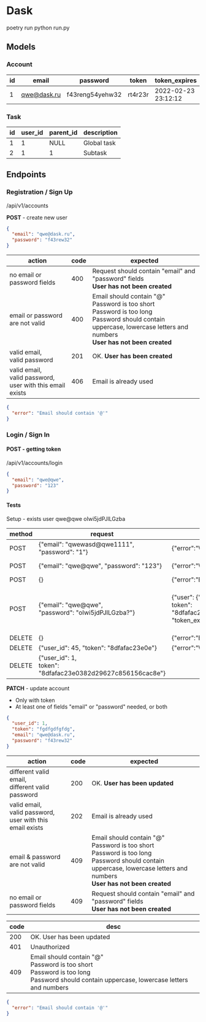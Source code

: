 # Dask
poetry run python run.py

## Models

### Account

| id  | email       | password        | token   | token_expires       |
|-----|-------------|-----------------|---------|---------------------|
| 1   | qwe@dask.ru | f43reпg54yehw32 | rt4r23r | 2022-02-23 23:12:12 |

### Task

| id  | user_id | parent_id | description |
|-----|---------|-----------|-------------|
| 1   | 1       | NULL      | Global task |
| 2   | 1       | 1         | Subtask     |

## Endpoints

### Registration / Sign Up

/api/v1/accounts

**POST** - create new user
```json
{
  "email": "qwe@dask.ru",
  "password": "f43rew32"
}
```
| action                                                            | code | expected                                                                                                                                                                             |
|-------------------------------------------------------------------|------|--------------------------------------------------------------------------------------------------------------------------------------------------------------------------------------|
| no email or password fields                                       | 400  | Request should contain "email" and "password" fields<br/>__User has not been created__                                                                                               |
| email or password are not valid                                   | 400  | Email should contain "@" <br/> Password is too short<br/>Password is too long<br/>Password should contain uppercase, lowercase letters and numbers<br/>__User has not been created__ |
| valid email,<br/>valid password                                   | 201  | OK. __User has been created__                                                                                                                                                        |
| valid email,<br/>valid password,<br/> user with this email exists | 406  | Email is already used                                                                                                                                                                |

```json
{
  "error": "Email should contain '@'"
}
```

### Login / Sign In
#### POST - getting token
/api/v1/accounts/login
```json
{
  "email": "qwe@qwe",
  "password": "123"
}
```

#### Tests
Setup - exists user qwe@qwe oIwi5jdPJlLGzba

| method | request                                                         | response                                                                                                         | code | desc                                                                 |
|--------|-----------------------------------------------------------------|------------------------------------------------------------------------------------------------------------------|------|----------------------------------------------------------------------|
| POST   | {"email": "qwewasd@qwe1111", "password": "1"}                   | {"error":"Wrong email or password"}                                                                              | 400  | wrong email                                                          |
| POST   | {"email": "qwe@qwe", "password": "123"}                         | {"error":"Wrong email or password"}                                                                              | 400  | wrong password                                                       |
| POST   | {}                                                              | {"error":"Bad request"}                                                                                          | 400  | Bad request                                                          |
| POST   | {"email": "qwe@qwe",<br/>"password": "oIwi5jdPJlLGzba?"}        | {"user": {"id": 1}, <br/>token": "8dfafac23e0382d29627c856156cac8e",<br/>"token_expires": "2022-02-03 23:20:10"} | 201  | OK. User has been logged in. <br/>token_expires - datetime in future |
| DELETE | {}                                                              | {"error":"Bad request"}                                                                                          | 400  | Bad request                                                          |
| DELETE | {"user_id": 45, "token": "8dfafac23e0e"}                        | {"error":"Wrong user ID or token"}                                                                               | 404  | Wrong token                                                          |
| DELETE | {"user_id": 1, <br/>token": "8dfafac23e0382d29627c856156cac8e"} |                                                                                                                  | 200  | OK. User has been logged out                                         |

**PATCH** - update account
* Only with token
* At least one of fields "email" or "password" needed, or both
```json
{
  "user_id": 1,
  "token": "fgdfgdfgfdg",
  "email": "qwe@dask.ru",
  "password": "f43rew32"
}
```

| action                                                            | code | expected                                                                                                                                                                             |
|-------------------------------------------------------------------|------|--------------------------------------------------------------------------------------------------------------------------------------------------------------------------------------|
| different valid email,<br/>different valid password               | 200  | OK. __User has been updated__                                                                                                                                                        |
| valid email,<br/>valid password,<br/> user with this email exists | 202  | Email is already used                                                                                                                                                                |
| email & password are not valid                                    | 409  | Email should contain "@" <br/> Password is too short<br/>Password is too long<br/>Password should contain uppercase, lowercase letters and numbers<br/>__User has not been created__ |
| no email or password fields                                       | 409  | Request should contain "email" and "password" fields<br/>__User has not been created__                                                                                               |

| code | desc                                                                                                                                               |
|------|----------------------------------------------------------------------------------------------------------------------------------------------------|
| 200  | OK. User has been updated                                                                                                                          |
| 401  | Unauthorized                                                                                                                                       |
| 409  | Email should contain "@" <br/> Password is too short<br/>Password is too long<br/>Password should contain uppercase, lowercase letters and numbers |

```json
{
  "error": "Email should contain '@'"
}
```
